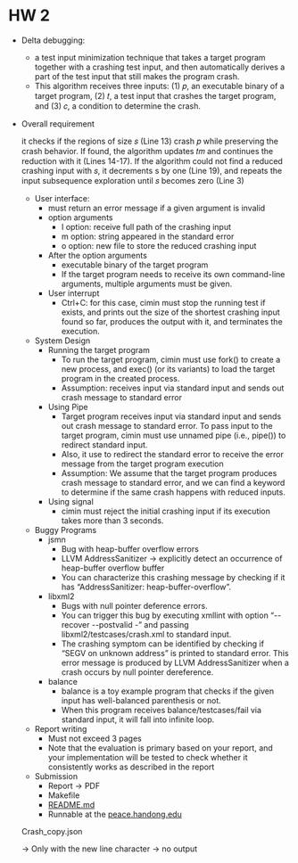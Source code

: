 # HW 2

- Delta debugging:
    - a test input minimization technique that takes a target program together with a crashing test input, and then automatically derives a part of the test input that still makes the program crash.
    - This algorithm receives three inputs: (1) 𝑝, an executable binary of a target program, (2) 𝑡, a test input that crashes the target program, and (3) 𝑐, a condition to determine the crash.
- Overall requirement
    
    it checks if the regions of size 𝑠 (Line 13) crash 𝑝 while preserving the crash behavior. If found, the algorithm updates 𝑡𝑚 and continues the reduction with it (Lines 14-17). If the algorithm could not find a reduced crashing input with 𝑠, it decrements s by one (Line 19), and repeats the input subsequence exploration until 𝑠 becomes zero (Line 3)
    
    - User interface:
        - must return an error message if a given argument is invalid
        - option arguments
            - I option: receive full path of the crashing input
            - m option: string appeared in the standard error
            - o option: new file to store the reduced crashing input
        - After the option arguments
            - executable binary of the target program
            - If the target program needs to receive its own command-line arguments, multiple arguments must be given.
        - User interrupt
            - Ctrl+C: for this case, cimin must stop the running test if exists, and prints out the size of the shortest crashing input found so far, produces the output with it, and terminates the execution.
    - System Design
        - Running the target program
            - To run the target program, cimin must use fork() to create a new process, and exec() (or its variants) to load the target program in the created process.
            - Assumption: receives input via standard input and sends out crash message to standard error
        - Using Pipe
            - Target program receives input via standard input and sends out crash message to standard error. To pass input to the target program, cimin must use unnamed pipe (i.e., pipe()) to redirect standard input.
            - Also, it use to redirect the standard error to receive the error message from the target program execution
            - Assumption: We assume that the target program produces crash message to standard error, and we can find a keyword to determine if the same crash happens with reduced inputs.
        - Using signal
            - cimin must reject the initial crashing input if its execution takes more than 3 seconds.
    - Buggy Programs
        - jsmn
            - Bug with heap-buffer overflow errors
            - LLVM AddressSanitizer → explicitly detect an occurrence of heap-buffer overflow buffer
            - You can characterize this crashing message by checking if it has “AddressSanitizer: heap-buffer-overflow”.
        - libxml2
            - Bugs with null pointer deference errors.
            - You can trigger this bug by executing xmllint with option “--recover --postvalid -” and passing libxml2/testcases/crash.xml to standard input.
            - The crashing symptom can be identified by checking if “SEGV on unknown address” is printed to standard error. This error message is produced by LLVM AddressSanitizer when a crash occurs by null pointer dereference.
        - balance
            - balance is a toy example program that checks if the given input has well-balanced parenthesis or not.
            - When this program receives balance/testcases/fail via standard input, it will fall into infinite loop.
    - Report writing
        - Must not exceed 3 pages
        - Note that the evaluation is primary based on your report, and your implementation will be tested to check whether it consistently works as described in the report
    - Submission
        - Report → PDF
        - Makefile
        - [README.md](http://README.md)
        - Runnable at the [peace.handong.edu](http://peace.handong.edu)
    
    Crash_copy.json
    
    → Only with the new line character → no output